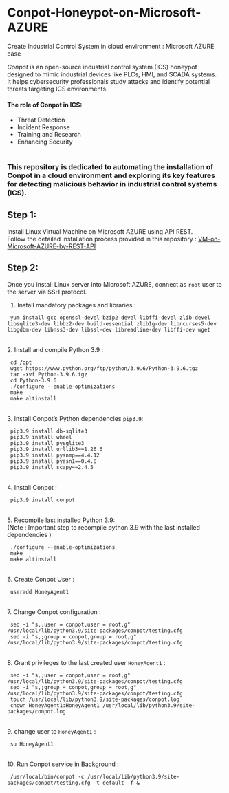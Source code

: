 # Conpot-Honeypot-on-Microsoft-AZURE
Create Industrial Control System in cloud environment : Microsoft AZURE case


*Conpot* is an open-source industrial control system (ICS) honeypot designed to mimic industrial devices like PLCs, HMI, and SCADA systems. <br>
It helps cybersecurity professionals study attacks and identify potential threats targeting ICS environments.<br>

#### The role of Conpot in ICS:
-  Threat Detection
-  Incident Response
-  Training and Research
-  Enhancing Security
<br><br>

### This repository is dedicated to automating the installation of Conpot in a cloud environment and exploring its key features for detecting malicious behavior in industrial control systems (ICS).

## Step 1:
Install Linux Virtual Machine on Microsoft AZURE using API REST.<br>
Follow the detailed installation process provided in this repository : [VM-on-Microsoft-AZURE-by-REST-API](https://github.com/secfit/VM-on-Microsoft-AZURE-by-REST-API)

## Step 2:
Once you install Linux server into Microsoft AZURE, connect as `root` user to the server via SSH protocol.<br>

1.  Install mandatory packages and libraries :
   ```shell
    yum install gcc openssl-devel bzip2-devel libffi-devel zlib-devel libsqlite3-dev libbz2-dev build-essential zlib1g-dev libncurses5-dev libgdbm-dev libnss3-dev libssl-dev libreadline-dev libffi-dev wget
   ```

<br>2.  Install and compile Python 3.9 :
   ```shell
    cd /opt
    wget https://www.python.org/ftp/python/3.9.6/Python-3.9.6.tgz
    tar -xvf Python-3.9.6.tgz
    cd Python-3.9.6
    ./configure --enable-optimizations
    make
    make altinstall
   ```

<br>3.  Install Conpot’s Python dependencies `pip3.9`:
   ```shell
    pip3.9 install db-sqlite3
    pip3.9 install wheel
    pip3.9 install pysqlite3
    pip3.9 install urllib3==1.26.6
    pip3.9 install pysnmp==4.4.12
    pip3.9 install pyasn1==0.4.8
    pip3.9 install scapy==2.4.5
   ```

<br>4.  Install Conpot :
   ```shell
    pip3.9 install conpot
   ```

<br>5.  Recompile last installed Python 3.9:<br>
    (Note : Important step to recompile python 3.9 with the last installed dependencies )<br>
   ```shell
    ./configure --enable-optimizations
    make
    make altinstall
   ```

<br>6.  Create Conpot User :
   ```shell
    useradd HoneyAgent1 
   ```

<br>7.  Change Conpot configuration :
   ```shell
    sed -i "s,;user = conpot,user = root,g" /usr/local/lib/python3.9/site-packages/conpot/testing.cfg
    sed -i "s,;group = conpot,group = root,g" /usr/local/lib/python3.9/site-packages/conpot/testing.cfg 
   ```

<br>8.  Grant privileges to the last created user `HoneyAgent1` :
   ```shell
    sed -i "s,;user = conpot,user = root,g" /usr/local/lib/python3.9/site-packages/conpot/testing.cfg
    sed -i "s,;group = conpot,group = root,g" /usr/local/lib/python3.9/site-packages/conpot/testing.cfg
    touch /usr/local/lib/python3.9/site-packages/conpot.log
    chown HoneyAgent1:HoneyAgent1 /usr/local/lib/python3.9/site-packages/conpot.log
   ```

<br>9.  change user to `HoneyAgent1` :
   ```shell
    su HoneyAgent1
   ```

<br>10.  Run Conpot service in Background :
   ```shell
    /usr/local/bin/conpot -c /usr/local/lib/python3.9/site-packages/conpot/testing.cfg -t default -f &
   ```
